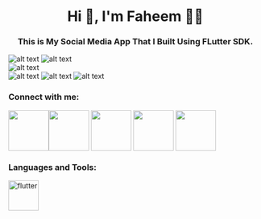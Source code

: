 <h1 align="center">Hi 👋, I'm Faheem 👩‍💻</h1>
<h3 align="center">This is My Social Media App That I Built Using FLutter SDK.</h3>
                                      
   ![alt text](https://github.com/fisforfaheem/social_media_application_flutter/blob/main/images/intro-image.jpeg)
    ![alt text](https://github.com/fisforfaheem/social_media_application_flutter/blob/main/images/image1.jpeg)   
   ![alt text](https://github.com/fisforfaheem/social_media_application_flutter/blob/main/images/image2.jpeg)   
   ![alt text](https://github.com/fisforfaheem/social_media_application_flutter/blob/main/images/image3.jpeg)
   ![alt text](https://github.com/fisforfaheem/social_media_application_flutter/blob/main/images/image4.jpeg)
   ![alt text](https://github.com/fisforfaheem/social_media_application_flutter/blob/main/images/image5.jpeg)
   
 
   
   
  

<h3 align="left">Connect with me:</h3>
<p align="left">
<a href="https://www.instagram.com/fisforfaheem/" target="blank"><img align="center" src="https://desiprogrammer.com/static/icons/instagram.svg" alt="" height="80" width="80" /></a><a href="https://www.youtube.com/channel/UCqtK6fDv1FA2AN_hZuIbnhg" target="blank"><img align="center" src="https://desiprogrammer.com/static/icons/yt.svg" alt="" height="80" width="80" /></a>
<a href="https://twitter.com/fisforfaheem" target="blank"><img align="center" src="https://desiprogrammer.com/static/icons/twitter.svg" alt="" height="80" width="80" /></a>
<a href="https://www.facebook.com/fisforfaheem" target="blank"><img align="center" src="https://desiprogrammer.com/static/icons/facebook.svg" alt="" height="80" width="80" /></a>
<a href="https://fisforfaheem.medium.com/" target="blank"><img align="center" src="https://cdn4.iconfinder.com/data/icons/social-media-2210/24/Medium-512.png" alt="" height="80" width="80" /></a>
</p>

<h3 align="left">Languages and Tools:</h3>
<p align="left">  <a href="https://flutter.dev" target="_blank"> <img src="https://www.vectorlogo.zone/logos/flutterio/flutterio-icon.svg" alt="flutter" width="60" height="60"/>   </p>


